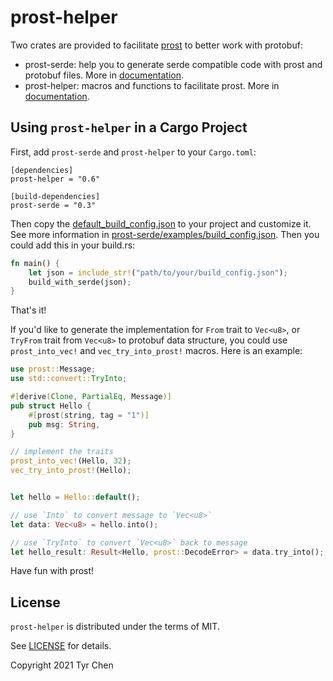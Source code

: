 # prost-helper

Two crates are provided to facilitate [prost](https://github.com/danburkert/prost) to better work with protobuf:
- prost-serde: help you to generate serde compatible code with prost and protobuf files. More in [documentation](https://docs.rs/prost-serde).
- prost-helper: macros and functions to facilitate prost. More in [documentation](https://docs.rs/prost-helper).

## Using `prost-helper` in a Cargo Project

First, add `prost-serde` and `prost-helper` to your `Cargo.toml`:

```
[dependencies]
prost-helper = "0.6"

[build-dependencies]
prost-serde = "0.3"
```

Then copy the [default_build_config.json](prost-serde/default_build_config.json) to your project and customize it. See more information in [prost-serde/examples/build_config.json](prost-serde/examples/build_config.json). Then you could add this in your build.rs:

```rust
fn main() {
    let json = include_str!("path/to/your/build_config.json");
    build_with_serde(json);
}
```

That's it!

If you'd like to generate the implementation for `From` trait to `Vec<u8>`, or `TryFrom` trait from `Vec<u8>` to protobuf data structure, you could use `prost_into_vec!` and `vec_try_into_prost!` macros. Here is an example:

```rust
use prost::Message;
use std::convert::TryInto;

#[derive(Clone, PartialEq, Message)]
pub struct Hello {
    #[prost(string, tag = "1")]
    pub msg: String,
}

// implement the traits
prost_into_vec!(Hello, 32);
vec_try_into_prost!(Hello);


let hello = Hello::default();

// use `Into` to convert message to `Vec<u8>`
let data: Vec<u8> = hello.into();

// use `TryInto` to convert `Vec<u8>` back to message
let hello_result: Result<Hello, prost::DecodeError> = data.try_into();
```

Have fun with prost!

## License

`prost-helper` is distributed under the terms of MIT.

See [LICENSE](LICENSE.md) for details.

Copyright 2021 Tyr Chen
